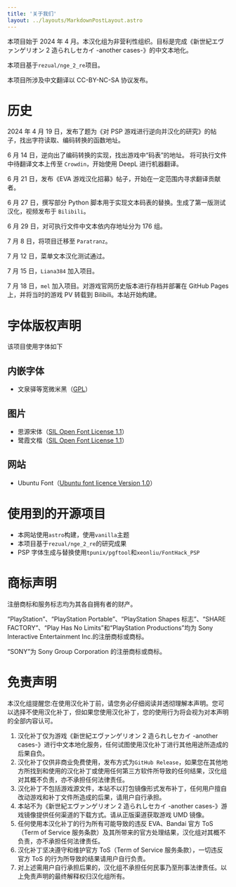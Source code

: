 ```yaml
---
title: '关于我们'
layout: ../layouts/MarkdownPostLayout.astro
---
```

<!-- # 关于我们 -->

本项目始于 2024 年 4 月。本汉化组为非营利性组织。目标是完成《新世紀エヴァンゲリオン 2 造られしセカイ -another cases-》的中文本地化。

本项目基于`rezual/nge_2_re`项目。

本项目所涉及中文翻译以 CC-BY-NC-SA 协议发布。

# 历史

2024 年 4 月 19 日，发布了题为《对 PSP 游戏进行逆向并汉化的研究》的帖子，找出字符读取、编码转换的函数地址。

6 月 14 日，逆向出了编码转换的实现，找出游戏中“码表”的地址。
将可执行文件中待翻译文本上传至 `Crowdin`，开始使用 DeepL 进行机器翻译。

6 月 21 日，发布《EVA 游戏汉化招募》帖子，开始在一定范围内寻求翻译贡献者。

6 月 27 日，撰写部分 Python 脚本用于实现文本码表的替换。生成了第一版测试汉化，视频发布于 `Bilibili`。

6 月 29 日，对可执行文件中文本依内存地址分为 176 组。

7 月 8 日，将项目迁移至 `Paratranz`。

7 月 12 日，菜单文本汉化测试通过。

7 月 15 日，`Liana384` 加入项目。

7 月 18 日，`mel` 加入项目。对游戏官网历史版本进行存档并部署在 GitHub Pages 上，并将当时的游戏 PV 转载到 Bilibili。本站开始构建。

# 字体版权声明

该项目使用字体如下

## 内嵌字体

- 文泉驿等宽微米黑（[GPL](http://wenq.org/wqy2/index.cgi?LibreFont)）

## 图片

- 思源宋体（[SIL Open Font License 1.1]()）
- 鹭霞文楷（[SIL Open Font License 1.1]()）

## 网站
- Ubuntu Font（[Ubuntu font licence Version 1.0](https://ubuntu.com/legal/font-licence)）

# 使用到的开源项目

- 本网站使用`astro`构建，使用`vanilla`主题
- 本项目基于`rezual/nge_2_re`的研究成果
- PSP 字体生成与替换使用`tpunix/pgftool`和`xeonliu/FontHack_PSP`

# 商标声明

注册商标和服务标志均为其各自拥有者的财产。

“PlayStation”、“PlayStation Portable”、“PlayStation Shapes 标志”、“SHARE FACTORY”、“Play Has No Limits”和“PlayStation Productions”均为 Sony Interactive Entertainment Inc.的注册商标或商标。

“SONY”为 Sony Group Corporation 的注册商标或商标。

# 免责声明

本汉化组提醒您:在使用汉化补丁前，请您务必仔细阅读并透彻理解本声明。您可以选择不使用汉化补丁，但如果您使用汉化补丁，您的使用行为将会视为对本声明的全部内容认可。

1. 汉化补丁仅为游戏《新世紀エヴァンゲリオン 2 造られしセカイ -another cases-》进行中文本地化服务，任何试图使用汉化补丁进行其他用途所造成的后果自负。
2. 汉化补丁仅供非商业免费使用，发布方式为`GitHub Release`，如果您在其他地方所找到和使用的汉化补丁或使用任何第三方软件所导致的任何结果，汉化组对其概不负责，亦不承担任何法律责任。
3. 汉化补丁不包括游戏源文件，本站不以打包镜像形式发布补丁，任何用户擅自改动游戏和补丁文件所造成的后果，请用户自行承担。
4. 本站不为《新世紀エヴァンゲリオン 2 造られしセカイ -another cases-》游戏镜像提供任何渠道的下载方式。请从正版渠道获取游戏 UMD 镜像。
5. 任何使用本汉化补丁的行为所有可能导致的违反 EVA、Bandai 官方 ToS（Term of Service 服务条款）及其所带来的官方处理结果，汉化组对其概不负责，亦不承担任何法律责任。
6. 汉化补丁坚决遵守和维护官方 ToS（Term of Service 服务条款），一切违反官方 ToS 的行为所导致的结果请用户自行负责。
7. 对上述需用户自行承担后果的，汉化组不承担任何民事乃至刑事法律责任。以上免责声明的最终解释权归汉化组所有。
